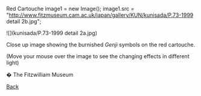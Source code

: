 Red Cartouche image1 = new Image(); image1.src = "http://www.fitzmuseum.cam.ac.uk/japan/gallery/KUN/kunisada/P.73-1999 detail 2b.jpg";

![](kunisada/P.73-1999 detail 2a.jpg)

Close up image showing the burnished _Genji_ symbols on the red cartouche.

(Move your mouse over the image to see the changing effects in different light)

� The Fitzwilliam Museum

[Back](../textp73.htm)
